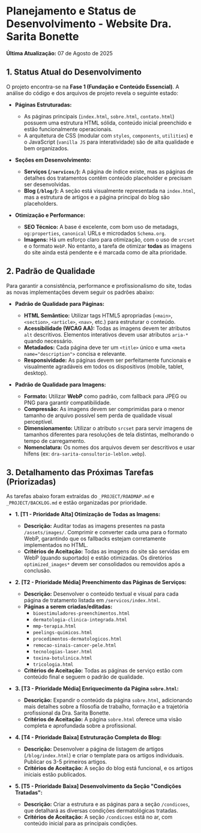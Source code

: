 # Planejamento e Status de Desenvolvimento - Website Dra. Sarita Bonette

**Última Atualização:** 07 de Agosto de 2025

## 1. Status Atual do Desenvolvimento

O projeto encontra-se na **Fase 1 (Fundação e Conteúdo Essencial)**. A análise do código e dos arquivos de projeto revela o seguinte estado:

- **Páginas Estruturadas:**
  - As páginas principais (`index.html`, `sobre.html`, `contato.html`) possuem uma estrutura HTML sólida, conteúdo inicial preenchido e estão funcionalmente operacionais.
  - A arquitetura de CSS (modular com `styles`, `components`, `utilities`) e o JavaScript (`vanilla JS` para interatividade) são de alta qualidade e bem organizados.

- **Seções em Desenvolvimento:**
  - **Serviços (`/servicos/`):** A página de índice existe, mas as páginas de detalhes dos tratamentos contêm conteúdo placeholder e precisam ser desenvolvidas.
  - **Blog (`/blog/`):** A seção está visualmente representada na `index.html`, mas a estrutura de artigos e a página principal do blog são placeholders.

- **Otimização e Performance:**
  - **SEO Técnico:** A base é excelente, com bom uso de metadags, `og:properties`, `canonical` URLs e microdados `Schema.org`.
  - **Imagens:** Há um esforço claro para otimização, com o uso de `srcset` e o formato `WebP`. No entanto, a tarefa de otimizar **todas** as imagens do site ainda está pendente e é marcada como de alta prioridade.

## 2. Padrão de Qualidade

Para garantir a consistência, performance e profissionalismo do site, todas as novas implementações devem seguir os padrões abaixo:

- **Padrão de Qualidade para Páginas:**
  - **HTML Semântico:** Utilizar tags HTML5 apropriadas (`<main>`, `<section>`, `<article>`, `<nav>`, etc.) para estruturar o conteúdo.
  - **Acessibilidade (WCAG AA):** Todas as imagens devem ter atributos `alt` descritivos. Elementos interativos devem usar atributos `aria-*` quando necessário.
  - **Metadados:** Cada página deve ter um `<title>` único e uma `<meta name="description">` concisa e relevante.
  - **Responsividade:** As páginas devem ser perfeitamente funcionais e visualmente agradáveis em todos os dispositivos (mobile, tablet, desktop).

- **Padrão de Qualidade para Imagens:**
  - **Formato:** Utilizar **WebP** como padrão, com fallback para JPEG ou PNG para garantir compatibilidade.
  - **Compressão:** As imagens devem ser comprimidas para o menor tamanho de arquivo possível sem perda de qualidade visual perceptível.
  - **Dimensionamento:** Utilizar o atributo `srcset` para servir imagens de tamanhos diferentes para resoluções de tela distintas, melhorando o tempo de carregamento.
  - **Nomenclatura:** Os nomes dos arquivos devem ser descritivos e usar hífens (ex: `dra-sarita-consultorio-leblon.webp`).

## 3. Detalhamento das Próximas Tarefas (Priorizadas)

As tarefas abaixo foram extraídas do `_PROJECT/ROADMAP.md` e `_PROJECT/BACKLOG.md` e estão organizadas por prioridade.

- **1. [T1 - Prioridade Alta] Otimização de Todas as Imagens:**
  - **Descrição:** Auditar todas as imagens presentes na pasta `/assets/images/`. Comprimir e converter cada uma para o formato WebP, garantindo que os fallbacks estejam corretamente implementados no HTML.
  - **Critérios de Aceitação:** Todas as imagens do site são servidas em WebP (quando suportado) e estão otimizadas. Os diretórios `optimized_images*` devem ser consolidados ou removidos após a conclusão.

- **2. [T2 - Prioridade Média] Preenchimento das Páginas de Serviços:**
  - **Descrição:** Desenvolver o conteúdo textual e visual para cada página de tratamento listada em `/servicos/index.html`.
  - **Páginas a serem criadas/editadas:**
    - `bioestimuladores-preenchimentos.html`
    - `dermatologia-clinica-integrada.html`
    - `mmp-terapia.html`
    - `peelings-quimicos.html`
    - `procedimentos-dermatologicos.html`
    - `remocao-sinais-cancer-pele.html`
    - `tecnologias-laser.html`
    - `toxina-botulinica.html`
    - `tricologia.html`
  - **Critérios de Aceitação:** Todas as páginas de serviço estão com conteúdo final e seguem o padrão de qualidade.

- **3. [T3 - Prioridade Média] Enriquecimento da Página `sobre.html`:**
  - **Descrição:** Expandir o conteúdo da página `sobre.html`, adicionando mais detalhes sobre a filosofia de trabalho, formação e a trajetória profissional da Dra. Sarita Bonette.
  - **Critérios de Aceitação:** A página `sobre.html` oferece uma visão completa e aprofundada sobre a profissional.

- **4. [T4 - Prioridade Baixa] Estruturação Completa do Blog:**
  - **Descrição:** Desenvolver a página de listagem de artigos (`/blog/index.html`) e criar o template para os artigos individuais. Publicar os 3-5 primeiros artigos.
  - **Critérios de Aceitação:** A seção do blog está funcional, e os artigos iniciais estão publicados.

- **5. [T5 - Prioridade Baixa] Desenvolvimento da Seção "Condições Tratadas":**
  - **Descrição:** Criar a estrutura e as páginas para a seção `/condicoes`, que detalhará as diversas condições dermatológicas tratadas.
  - **Critérios de Aceitação:** A seção `/condicoes` está no ar, com conteúdo inicial para as principais condições.
